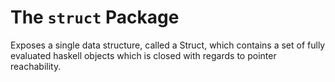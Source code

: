The `struct` Package
=====================

Exposes a single data structure, called a Struct, which contains
a set of fully evaluated haskell objects which is closed with
regards to pointer reachability.
